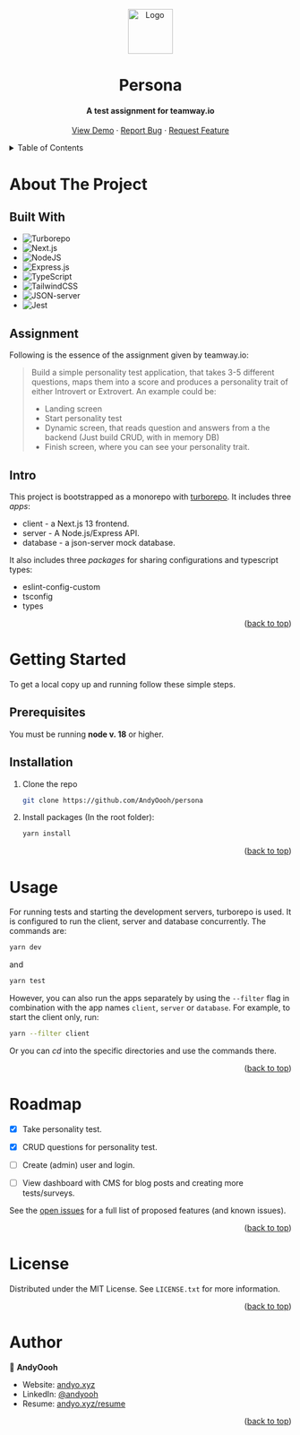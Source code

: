 <!-- Improved compatibility of back to top link: See: https://github.com/othneildrew/Best-README-Template/pull/73 -->
<a name="readme-top"></a>


<!-- PROJECT LOGO -->
<div align="center">

<img src="https://user-images.githubusercontent.com/60953822/210187142-107019aa-38a6-4e65-9268-f61b76e578d4.png" alt="Logo" width="80" height="80">

<h1>Persona</h3>
<h4>A test assignment for teamway.io</h4>
  <p>
    <a href="https://github.com/AndyOooh/repo_name">View Demo</a>
    ·
    <a href="https://github.com/AndyOooh/repo_name/issues">Report Bug</a>
    ·
    <a href="https://github.com/AndyOooh/repo_name/issues">Request Feature</a>
  </p>
</div>



<!-- TABLE OF CONTENTS -->
<details>
  <summary>Table of Contents</summary>
  <ol>
    <li>
      <a href="#about-the-project">About The Project</a>
      <ul>
        <li><a href="#built-with">Built With</a></li>
      </ul>
    </li>
    <li>
      <a href="#getting-started">Getting Started</a>
      <ul>
        <li><a href="#prerequisites">Prerequisites</a></li>
        <li><a href="#installation">Installation</a></li>
      </ul>
    </li>
    <li><a href="#usage">Usage</a></li>
    <li><a href="#roadmap">Roadmap</a></li>
    <li><a href="#contributing">Contributing</a></li>
    <li><a href="#license">License</a></li>
    <li><a href="#contact">Contact</a></li>
    <li><a href="#acknowledgments">Acknowledgments</a></li>
  </ol>
</details>


<!-- ABOUT THE PROJECT -->
# About The Project

## Built With

<!-- * [![Next][Next.js]][Next-url] -->
* ![Turborepo](https://img.shields.io/static/v1?style=for-the-badge&message=Turborepo&color=9E4C96&logo=Turborepo&logoColor=FFFFFF&label=)
* ![Next.js](https://img.shields.io/static/v1?style=for-the-badge&message=Next.js&color=000000&logo=Next.js&logoColor=FFFFFF&label=)
* ![NodeJS](https://img.shields.io/badge/node.js-6DA55F?style=for-the-badge&logo=node.js&logoColor=white)
* ![Express.js](https://img.shields.io/badge/express.js-%23404d59.svg?style=for-the-badge&logo=express&logoColor=%2361DAFB)
* ![TypeScript](https://img.shields.io/badge/typescript-%23007ACC.svg?style=for-the-badge&logo=typescript&logoColor=white)
* ![TailwindCSS](https://img.shields.io/badge/tailwindcss-%2338B2AC.svg?style=for-the-badge&logo=tailwind-css&logoColor=white)
* ![JSON-server](https://img.shields.io/static/v1?style=for-the-badge&message=JSON-server&color=1E3A8A&logo=JSON&logoColor=FFFFFF&label=)
* ![Jest](https://img.shields.io/static/v1?style=for-the-badge&message=Jest&color=C21325&logo=Jest&logoColor=FFFFFF&label=)


## Assignment

Following is the essence of the assignment given by teamway.io:
> Build a simple personality test application, that takes 3-5 different questions, maps them into a score and produces a personality trait of either Introvert or Extrovert. An example could be:
 >- Landing screen
 >- Start personality test
 >- Dynamic screen, that reads question and answers from a the backend (Just build CRUD, with in memory DB)
 > - Finish screen, where you can see your personality trait.
 

## Intro

This project is bootstrapped as a monorepo with [turborepo](https://turbo.build/). It includes three *apps*:
- client - a Next.js 13 frontend.
- server - A Node.js/Express API.
- database - a json-server mock database.

It also includes three *packages* for sharing configurations and typescript types:
- eslint-config-custom
- tsconfig
- types

<p align="right">(<a href="#readme-top">back to top</a>)</p>


<!-- GETTING STARTED -->
# Getting Started

To get a local copy up and running follow these simple steps.

## Prerequisites

You must be running **node v. 18** or higher.

## Installation

1. Clone the repo
   ```sh
   git clone https://github.com/AndyOooh/persona
   ```
2. Install packages (In the root folder): 
    ```sh
    yarn install
    ```
    
<p align="right">(<a href="#readme-top">back to top</a>)</p>



<!-- USAGE EXAMPLES -->
# Usage

<!-- Use this space to show useful examples of how a project can be used. Additional screenshots, code examples and demos work well in this space. You may also link to more resources. -->

For running tests and starting the development servers, turborepo is used. It is configured to run the client, server and database concurrently. The commands are:
```sh
yarn dev
```
and
```sh
yarn test
```

However, you can also run the apps separately by using the `--filter` flag in combination with the app names `client`, `server` or `database`. For example, to start the client only, run:

```sh
yarn --filter client
```
Or you can *cd* into the specific directories and use the commands there.

<p align="right">(<a href="#readme-top">back to top</a>)</p>


<!-- ROADMAP -->
# Roadmap

- [x] Take personality test.
- [x] CRUD questions for personality test.
- [ ] Create (admin) user and login.
- [ ] View dashboard with CMS for blog posts and creating more tests/surveys.


See the [open issues](https://github.com/AndyOooh/persona/issues) for a full list of proposed features (and known issues).

<p align="right">(<a href="#readme-top">back to top</a>)</p>


<!-- LICENSE -->
# License

Distributed under the MIT License. See `LICENSE.txt` for more information.

<p align="right">(<a href="#readme-top">back to top</a>)</p>



<!-- CONTACT -->
# Author

👤 **AndyOooh**

- Website: [andyo.xyz](https://www.andyo.xyz/)
- LinkedIn: [@andyooh](https://linkedin.com/in/andyooh)
- Resume: [andyo.xyz/resume](https://www.andyo.xyz/static/media/Andreas%20Oee%20-%20Junior%20Full%20Stack%20-%20Resume.ab537effccc087b4a020.pdf)



<p align="right">(<a href="#readme-top">back to top</a>)</p>



<!-- MARKDOWN LINKS & IMAGES -->
<!-- https://www.markdownguide.org/basic-syntax/#reference-style-links -->
[contributors-shield]: https://img.shields.io/github/contributors/AndyOooh/repo_name.svg?style=for-the-badge
[contributors-url]: https://github.com/AndyOooh/repo_name/graphs/contributors
[forks-shield]: https://img.shields.io/github/forks/AndyOooh/repo_name.svg?style=for-the-badge
[forks-url]: https://github.com/AndyOooh/repo_name/network/members
[stars-shield]: https://img.shields.io/github/stars/AndyOooh/repo_name.svg?style=for-the-badge
[stars-url]: https://github.com/AndyOooh/repo_name/stargazers
[issues-shield]: https://img.shields.io/github/issues/AndyOooh/repo_name.svg?style=for-the-badge
[issues-url]: https://github.com/AndyOooh/repo_name/issues
[license-shield]: https://img.shields.io/github/license/AndyOooh/repo_name.svg?style=for-the-badge
[license-url]: https://github.com/AndyOooh/repo_name/blob/master/LICENSE.txt
[linkedin-shield]: https://img.shields.io/badge/-LinkedIn-black.svg?style=for-the-badge&logo=linkedin&colorB=555
[linkedin-url]: https://linkedin.com/in/andreas-oee
[product-screenshot]: images/screenshot.png
[Next.js]: https://img.shields.io/badge/next.js-000000?style=for-the-badge&logo=nextdotjs13&logoColor=white
[Next-url]: https://nextjs.org/
[React.js]: https://img.shields.io/badge/React-20232A?style=for-the-badge&logo=react&logoColor=61DAFB
[React-url]: https://reactjs.org/
[Turborepo.js]: https://img.shields.io/badge/React-20232A?style=for-the-badge&logo=react&logoColor=61DAFB
[Turborepo-url]: https://reactjs.org/
[Node.js]: https://img.shields.io/badge/React-20232A?style=for-the-badge&logo=react&logoColor=61DAFB
[Node-url]: https://reactjs.org/
[Tailwind.js]: https://img.shields.io/badge/React-20232A?style=for-the-badge&logo=react&logoColor=61DAFB
[Tailwind-url]: https://reactjs.org/
